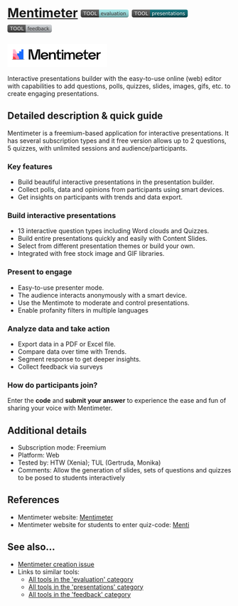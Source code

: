 # [Mentimeter](https://www.mentimeter.com/)  [<img src="images/evaluation.png" align="bottom">](https://github.com/e-CLOSE/Toolbox/issues?q=label%3A01_TOOL+label%3Aevaluation) [<img src="images/presentations.png" align="bottom">](https://github.com/e-CLOSE/Toolbox/issues?q=label%3A01_TOOL+label%3Apresentations) [<img src="images/feedback.png" align="bottom">](https://github.com/e-CLOSE/Toolbox/issues?q=label%3A01_TOOL+label%3Afeedback)

[<img src="images/mentimeter.png" align="bottom" alt="mentimeter Logo">](https://www.mentimeter.com/)

Interactive presentations builder with the easy-to-use online (web) editor with capabilities to add questions, polls, quizzes, slides, images, gifs, etc. to create engaging presentations.


## Detailed description & quick guide

Mentimeter is a freemium-based application for interactive presentations. It has several subscription types and it free version allows up to 2 questions, 5 quizzes, with unlimited sessions and audience/participants.

### Key features
- Build beautiful interactive presentations in the presentation builder.
- Collect polls, data and opinions from participants using smart devices.
- Get insights on participants with trends and data export.

### Build interactive presentations
- 13 interactive question types including Word clouds and Quizzes.
- Build entire presentations quickly and easily with Content Slides.
- Select from different presentation themes or build your own.
- Integrated with free stock image and GIF libraries.

### Present to engage
- Easy-to-use presenter mode.
- The audience interacts anonymously with a smart device.
- Use the Mentimote to moderate and control presentations.
- Enable profanity filters in multiple languages

### Analyze data and take action
- Export data in a PDF or Excel file.
- Compare data over time with Trends.
- Segment response to get deeper insights.
- Collect feedback via surveys

### How do participants join?
Enter the **code** and **submit your answer** to experience the ease and fun of sharing your voice with Mentimeter.


## Additional details

- Subscription mode: Freemium
- Platform: Web
- Tested by: HTW (Xenia); TUL (Gertruda, Monika)
- Comments: Allow the generation of slides, sets of questions and quizzes to be posed to students interactively


## References

- Mentimeter website: [Mentimeter](https://www.mentimeter.com/)
- Mentimeter website for students to enter quiz-code: [Menti](https://www.menti.com/)


## See also...

- [Mentimeter creation issue](https://github.com/e-CLOSE/Toolbox/issues/68)
- Links to similar tools:
  - [All tools in the 'evaluation' category](https://github.com/e-CLOSE/Toolbox/issues?q=label%3A01_TOOL+label%3Aevaluation)
  - [All tools in the 'presentations' category](https://github.com/e-CLOSE/Toolbox/issues?q=label%3A01_TOOL+label%3Apresentations)
  - [All tools in the 'feedback' category](https://github.com/e-CLOSE/Toolbox/issues?q=label%3A01_TOOL+label%3Afeedback)
